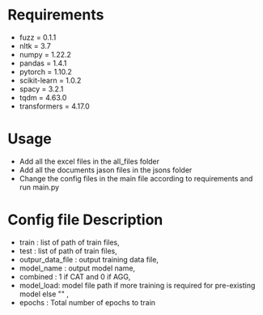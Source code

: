# Requirements

* fuzz = 0.1.1    
* nltk = 3.7      
* numpy = 1.22.2   
* pandas = 1.4.1   
* pytorch = 1.10.2  
* scikit-learn = 1.0.2  
* spacy = 3.2.1 
* tqdm = 4.63.0
* transformers = 4.17.0

# Usage

* Add all the excel files in the all_files folder
* Add all the documents jason files in the jsons folder
* Change the config files in the main file according to requirements and run main.py

# Config file Description
  
* train : list of path of train files,
* test : list of path of train files,
* outpur_data_file : output training data file,
* model_name : output model name,
* combined : 1 if CAT and 0 if AGG,
* model_load: model file path if more training is required for pre-existing model else "" ,
* epochs : Total number of epochs to train